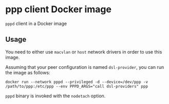 # ppp client Docker image

`pppd` client in a Docker image

## Usage

You need to either use `macvlan` or `host` network drivers in order to use this image.

Assuming that your peer configuration is named `dsl-provider`, you can run the image as follows:
```
docker run --network pppd --privileged -d --device=/dev/ppp -v /path/to/ppp:/etc/ppp --env PPPD_ARGS="call dsl-providers" ppp
```

`pppd` binary is invoked with the `nodetach` option.
